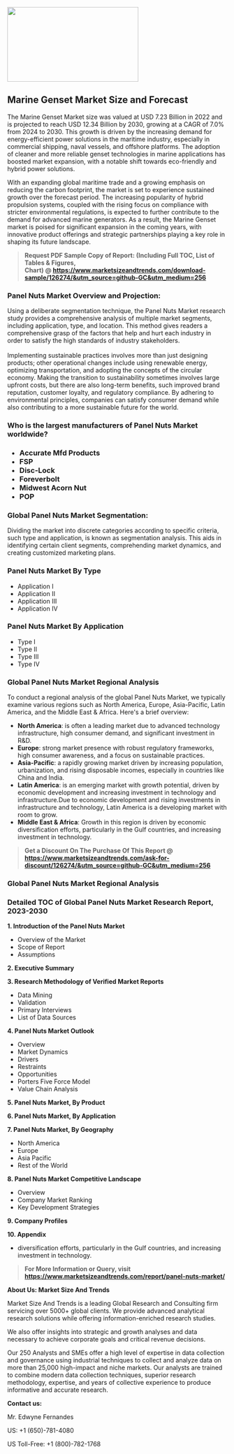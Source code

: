 <p><img class="alignnone size-medium wp-image-20088" src="https://ffe5etoiles.com/wp-content/uploads/2024/12/MST1-300x171.png" alt="" width="300" height="171" /></p><h2>Marine Genset Market Size and Forecast</h2><p>The Marine Genset Market size was valued at USD 7.23 Billion in 2022 and is projected to reach USD 12.34 Billion by 2030, growing at a CAGR of 7.0% from 2024 to 2030. This growth is driven by the increasing demand for energy-efficient power solutions in the maritime industry, especially in commercial shipping, naval vessels, and offshore platforms. The adoption of cleaner and more reliable genset technologies in marine applications has boosted market expansion, with a notable shift towards eco-friendly and hybrid power solutions.</p><p>With an expanding global maritime trade and a growing emphasis on reducing the carbon footprint, the market is set to experience sustained growth over the forecast period. The increasing popularity of hybrid propulsion systems, coupled with the rising focus on compliance with stricter environmental regulations, is expected to further contribute to the demand for advanced marine generators. As a result, the Marine Genset market is poised for significant expansion in the coming years, with innovative product offerings and strategic partnerships playing a key role in shaping its future landscape.</p></p><blockquote id="" class=""><strong>Request PDF Sample Copy of Report: (Including Full TOC, List of Tables &amp; Figures, Chart)&nbsp;@&nbsp;<strong><a href="https://www.marketsizeandtrends.com/download-sample/126274/&utm_source=github-GC&utm_medium=256" target="_blank">https://www.marketsizeandtrends.com/download-sample/126274/&utm_source=github-GC&utm_medium=256</a></strong></strong></blockquote><h3 id="" class="">Panel Nuts Market&nbsp;Overview and Projection:</h3><p id="" class="">Using a deliberate segmentation technique, the Panel Nuts Market research study provides a comprehensive analysis of multiple market segments, including application, type, and location. This method gives readers a comprehensive grasp of the factors that help and hurt each industry in order to satisfy the high standards of industry stakeholders. <br /> <br />Implementing sustainable practices involves more than just designing products; other operational changes include using renewable energy, optimizing transportation, and adopting the concepts of the circular economy. Making the transition to sustainability sometimes involves large upfront costs, but there are also long-term benefits, such improved brand reputation, customer loyalty, and regulatory compliance. By adhering to environmental principles, companies can satisfy consumer demand while also contributing to a more sustainable future for the world.</p><h3 id="" class="">Who is the largest manufacturers of&nbsp;Panel Nuts Market worldwide?</h3><h3 class=""><p><ul><li>Accurate Mfd Products </li><li> FSP </li><li> Disc-Lock </li><li> Foreverbolt </li><li> Midwest Acorn Nut </li><li> POP</li></ul></p></h3><h3 id="" class="">Global&nbsp;Panel Nuts Market Segmentation:</h3><p id="" class="">Dividing the market into discrete categories according to specific criteria, such type and application, is known as segmentation analysis. This aids in identifying certain client segments, comprehending market dynamics, and creating customized marketing plans.</p><h3 id="" class="">Panel Nuts Market&nbsp;By Type</h3><p><p><ul><li>Application I</li><li> Application II</li><li> Application III</li><li> Application IV</p></li></ul></p></p><h3 id="" class="">Panel Nuts Market&nbsp;By Application</h3><p class=""><p><ul><li>Type I</li><li> Type II</li><li> Type III</li><li> Type IV</li></ul></p></p><h3 id="" class="">Global Panel Nuts Market Regional Analysis</h3><p id="" class="">To conduct a regional analysis of the global Panel Nuts Market, we typically examine various regions such as North America, Europe, Asia-Pacific, Latin America, and the Middle East &amp; Africa. Here's a brief overview:</p><ul><li><strong>North America</strong>: is often a leading market due to advanced technology infrastructure, high consumer demand, and significant investment in R&amp;D.</li><li><strong>Europe</strong>: strong market presence with robust regulatory frameworks, high consumer awareness, and a focus on sustainable practices.</li><li><strong>Asia-Pacific</strong>: a rapidly growing market driven by increasing population, urbanization, and rising disposable incomes, especially in countries like China and India.</li><li><strong>Latin America</strong>: is an emerging market with growth potential, driven by economic development and increasing investment in technology and infrastructure.Due to economic development and rising investments in infrastructure and technology, Latin America is a developing market with room to grow.</li><li><strong>Middle East &amp; Africa</strong>: Growth in this region is driven by economic diversification efforts, particularly in the Gulf countries, and increasing investment in technology.</li></ul><blockquote id="" class=""><strong>Get a Discount On The Purchase Of This Report @ <strong><a href="https://www.marketsizeandtrends.com/ask-for-discount/126274/&utm_source=github-GC&utm_medium=256" target="_blank">https://www.marketsizeandtrends.com/ask-for-discount/126274/&utm_source=github-GC&utm_medium=256</a></strong></strong></blockquote><h3 id="" class="">Global Panel Nuts Market Regional Analysis</h3><h3 id="" class="">Detailed TOC of Global Panel Nuts Market Research Report, 2023-2030</h3><p id="" class=""><strong>1. Introduction of the Panel Nuts Market</strong></p><ul><li>Overview of the Market</li><li>Scope of Report</li><li>Assumptions</li></ul><p id="" class=""><strong>2. Executive Summary</strong></p><p id="" class=""><strong>3. Research Methodology of Verified Market Reports</strong></p><ul><li>Data Mining</li><li>Validation</li><li>Primary Interviews</li><li>List of Data Sources</li></ul><p id="" class=""><strong>4. Panel Nuts Market Outlook</strong></p><ul><li>Overview</li><li>Market Dynamics</li><li>Drivers</li><li>Restraints</li><li>Opportunities</li><li>Porters Five Force Model</li><li>Value Chain Analysis</li></ul><p id="" class=""><strong>5. Panel Nuts Market, By Product</strong></p><p id="" class=""><strong>6. Panel Nuts Market, By Application</strong></p><p id="" class=""><strong>7. Panel Nuts Market, By Geography</strong></p><ul><li>North America</li><li>Europe</li><li>Asia Pacific</li><li>Rest of the World</li></ul><p id="" class=""><strong>8. Panel Nuts Market Competitive Landscape</strong></p><ul><li>Overview</li><li>Company Market Ranking</li><li>Key Development Strategies</li></ul><p id="" class=""><strong>9. Company Profiles</strong></p><p id="" class=""><strong>10. Appendix</strong></p><ul><li>diversification efforts, particularly in the Gulf countries, and increasing investment in technology.</li></ul><blockquote id="" class=""><strong>For More Information or Query, visit <strong><strong><a href="https://www.marketsizeandtrends.com/report/panel-nuts-market/" target="_blank">https://www.marketsizeandtrends.com/report/panel-nuts-market/</a></strong></strong></strong></blockquote><p id="" class=""><strong>About Us: Market Size And Trends</strong></p><p id="" class="">Market Size And Trends is a leading Global Research and Consulting firm servicing over 5000+ global clients. We provide advanced analytical research solutions while offering information-enriched research studies.</p><p id="" class="">We also offer insights into strategic and growth analyses and data necessary to achieve corporate goals and critical revenue decisions.</p><p id="" class="">Our 250 Analysts and SMEs offer a high level of expertise in data collection and governance using industrial techniques to collect and analyze data on more than 25,000 high-impact and niche markets. Our analysts are trained to combine modern data collection techniques, superior research methodology, expertise, and years of collective experience to produce informative and accurate research.</p><p id="" class=""><strong>Contact us:</strong></p><p id="" class="">Mr. Edwyne Fernandes</p><p id="" class="">US: +1 (650)-781-4080</p><p id="" class="">US Toll-Free: +1 (800)-782-1768</p>
